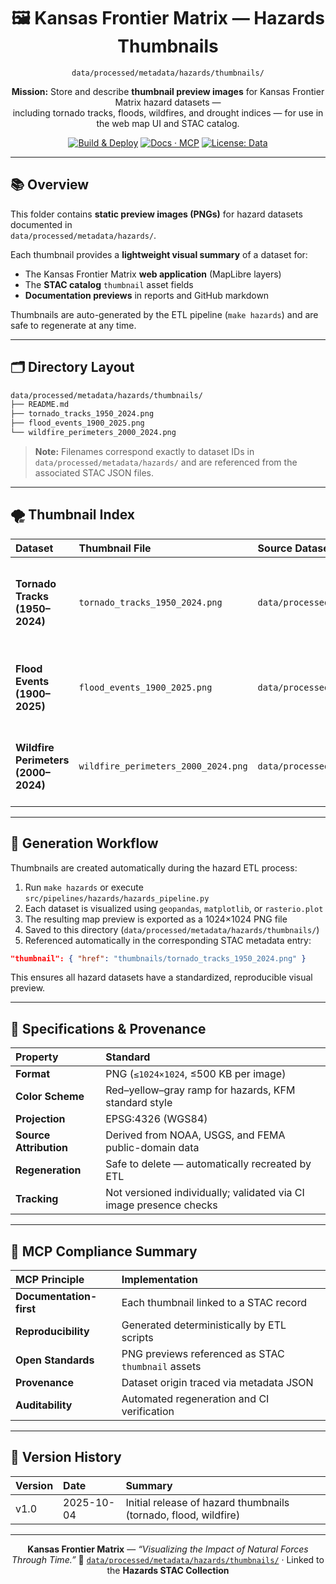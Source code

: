 <div align="center">

# 🖼️ Kansas Frontier Matrix — Hazards Thumbnails  
`data/processed/metadata/hazards/thumbnails/`

**Mission:** Store and describe **thumbnail preview images** for Kansas Frontier Matrix hazard datasets —  
including tornado tracks, floods, wildfires, and drought indices — for use in the web map UI and STAC catalog.

[![Build & Deploy](https://github.com/bartytime4life/Kansas-Frontier-Matrix/actions/workflows/site.yml/badge.svg)](../../../../.github/workflows/site.yml)
[![Docs · MCP](https://img.shields.io/badge/Docs-MCP-blue)](../../../../docs/)
[![License: Data](https://img.shields.io/badge/License-CC--BY%204.0-green)](../../../../LICENSE)

</div>

---

## 📚 Overview

This folder contains **static preview images (PNGs)** for hazard datasets documented in  
`data/processed/metadata/hazards/`.  

Each thumbnail provides a **lightweight visual summary** of a dataset for:
- The Kansas Frontier Matrix **web application** (MapLibre layers)  
- The **STAC catalog** `thumbnail` asset fields  
- **Documentation previews** in reports and GitHub markdown  

Thumbnails are auto-generated by the ETL pipeline (`make hazards`) and are safe to regenerate at any time.

---

## 🗂️ Directory Layout

```bash
data/processed/metadata/hazards/thumbnails/
├── README.md
├── tornado_tracks_1950_2024.png
├── flood_events_1900_2025.png
└── wildfire_perimeters_2000_2024.png
````

> **Note:** Filenames correspond exactly to dataset IDs in
> `data/processed/metadata/hazards/` and are referenced from the associated STAC JSON files.

---

## 🌪️ Thumbnail Index

| Dataset                             | Thumbnail File                      | Source Dataset                                                 | Description                                              |
| :---------------------------------- | :---------------------------------- | :------------------------------------------------------------- | :------------------------------------------------------- |
| **Tornado Tracks (1950–2024)**      | `tornado_tracks_1950_2024.png`      | `data/processed/hazards/tornado_tracks_1950_2024.geojson`      | Depicts EF-scale tornado paths across Kansas since 1950  |
| **Flood Events (1900–2025)**        | `flood_events_1900_2025.png`        | `data/processed/hazards/flood_events_1900_2025.geojson`        | Map of major flood points and extents across Kansas      |
| **Wildfire Perimeters (2000–2024)** | `wildfire_perimeters_2000_2024.png` | `data/processed/hazards/wildfire_perimeters_2000_2024.geojson` | Annual wildfire boundaries and burned area visualization |

---

## 🧰 Generation Workflow

Thumbnails are created automatically during the hazard ETL process:

1. Run `make hazards` or execute
   `src/pipelines/hazards/hazards_pipeline.py`
2. Each dataset is visualized using `geopandas`, `matplotlib`, or `rasterio.plot`
3. The resulting map preview is exported as a 1024×1024 PNG file
4. Saved to this directory (`data/processed/metadata/hazards/thumbnails/`)
5. Referenced automatically in the corresponding STAC metadata entry:

```json
"thumbnail": { "href": "thumbnails/tornado_tracks_1950_2024.png" }
```

This ensures all hazard datasets have a standardized, reproducible visual preview.

---

## 🧮 Specifications & Provenance

| Property               | Standard                                                           |
| :--------------------- | :----------------------------------------------------------------- |
| **Format**             | PNG (`≤1024×1024`, ≤500 KB per image)                              |
| **Color Scheme**       | Red–yellow–gray ramp for hazards, KFM standard style               |
| **Projection**         | EPSG:4326 (WGS84)                                                  |
| **Source Attribution** | Derived from NOAA, USGS, and FEMA public-domain data               |
| **Regeneration**       | Safe to delete — automatically recreated by ETL                    |
| **Tracking**           | Not versioned individually; validated via CI image presence checks |

---

## 🧠 MCP Compliance Summary

| MCP Principle           | Implementation                                     |
| :---------------------- | :------------------------------------------------- |
| **Documentation-first** | Each thumbnail linked to a STAC record             |
| **Reproducibility**     | Generated deterministically by ETL scripts         |
| **Open Standards**      | PNG previews referenced as STAC `thumbnail` assets |
| **Provenance**          | Dataset origin traced via metadata JSON            |
| **Auditability**        | Automated regeneration and CI verification         |

---

## 📅 Version History

| Version | Date       | Summary                                                         |
| :------ | :--------- | :-------------------------------------------------------------- |
| v1.0    | 2025-10-04 | Initial release of hazard thumbnails (tornado, flood, wildfire) |

---

<div align="center">

**Kansas Frontier Matrix** — *“Visualizing the Impact of Natural Forces Through Time.”*
📍 [`data/processed/metadata/hazards/thumbnails/`](.) · Linked to the **Hazards STAC Collection**

</div>

